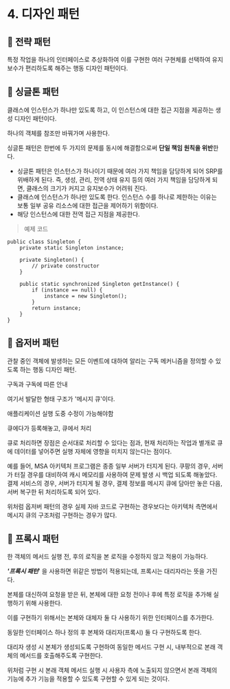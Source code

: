 # 4. 디자인 패턴

## 🎇 전략 패턴

특정 작업을 하나의 인터페이스로 추상화하여 이를 구현한 여러 구현체를 선택하여 유지보수가 편리하도록 해주는 행동 디자인 패턴이다.


## 🎇 싱글톤 패턴

클래스에 인스턴스가 하나만 있도록 하고, 이 인스턴스에 대한 접근 지점을 제공하는 생성 디자인 패턴이다.



하나의 객체를 참조만 바꿔가며 사용한다.


싱글톤 패턴은 한번에 두 가지의 문제를 동시에 해결함으로써 **단일 책임 원칙을 위반**한다.

- 싱글톤 패턴은 인스턴스가 하나이기 때문에 여러 가지 책임을 담당하게 되어 SRP를 위배하게 된다. 즉, 생성, 관리, 전역 상태 유지 등의 여러 가지 책임을 담당하게 되면, 클래스의 크기가 커지고 유지보수가 어려워 진다.
- 클래스에 인스턴스가 하나만 있도록 한다. 인스턴스 수를 하나로 제한하는 이유는 보통 일부 공유 리소스에 대한 접근을 제어하기 위함이다.
- 해당 인스턴스에 대한 전역 접근 지점을 제공한다.


> 예제 코드

```
public class Singleton {
    private static Singleton instance;

    private Singleton() {
        // private constructor
    }

    public static synchronized Singleton getInstance() {
        if (instance == null) {
            instance = new Singleton();
        }
        return instance;
    }
}
```


## 🎇 옵저버 패턴

관찰 중인 객체에 발생하는 모든 이벤트에 대하여 알리는 구독 메커니즘을 정의할 수 있도록 하는 행동 디자인 패턴.


구독과 구독에 따른 안내


여기서 발달한 형태 구조가 '메시지 큐'이다.


애플리케이션 실행 도중 수정이 가능해야함


큐에다가 등록해놓고, 큐에서 처리


큐로 처리하면 장점은 순서대로 처리할 수 있다는 점과, 현재 처리하는 작업과 별개로 큐에 데이터를 넣어주면 실행 자체에 영향을 미치지 않는다는 점이다.


예를 들어, MSA 아키텍처 프로그램은 종종 일부 서버가 터지게 된다. 쿠팡의 경우, 서버가 터질 경우를 대비하여 캐시 메모리를 사용하여 문제 발생 시 백업 되도록 해놓았다. 결제 서비스의 경우, 서버가 터지게 될 경우, 결제 정보를 메시지 큐에 담아만 놓은 다음, 서버 복구한 뒤 처리하도록 되어 있다.


위처럼 옵저버 패턴의 경우 실제 자바 코드로 구현하는 경우보다는 아키텍처 측면에서 메시지 큐의 구조처럼 구현하는 경우가 많다.


## 🎇 프록시 패턴

한 객체의 메서드 실행 전, 후의 로직을 본 로직을 수정하지 않고 적용이 가능하다.


***'프록시 패턴***' 을 사용하면 위같은 방법이 적용되는데, 프록시는 대리자라는 뜻을 가진다.


본체를 대신하여 요청을 받은 뒤, 본체에 대한 요청 전이나 후에 특정 로직을 추가해 실행하기 위해 사용한다.


이를 구현하기 위해서는 본체와 대체자 둘 다 사용하기 위한 인터페이스를 추가한다.


동일한 인터페이스 하나 정의 후 본체와 대리자(프록시) 둘 다 구현하도록 한다.


대리자 생성 시 본체가 생성되도록 구현하여 동일한 메서드 구현 시, 내부적으로 본래 객체의 메서드를 호출해주도록 구현한다.


위처럼 구현 시 본래 객체 메서드 실행 시 사용자 측에 노출되지 않으면서 본래 객체의 기능에 추가 기능을 적용할 수 있도록 구현할 수 있게 되는 것이다.
